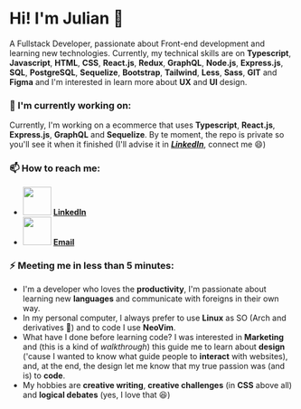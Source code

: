 # Hi! I'm Julian 👋
A Fullstack Developer, passionate about Front-end development and learning new technologies.
Currently, my technical skills are on __Typescript__, __Javascript__, __HTML__, __CSS__, __React.js__, __Redux__, __GraphQL__, __Node.js__, __Express.js__, __SQL__, __PostgreSQL__, __Sequelize__, __Bootstrap__, __Tailwind__, __Less__, __Sass__, __GIT__ and __Figma__ and I'm interested in learn more about __UX__ and __UI__ design.
 
### 🔭 I'm currently working on:
Currently, I'm working on a ecommerce that uses __Typescript__, __React.js__, __Express.js__, __GraphQL__ and __Sequelize__.
By te moment, the repo is private so you'll see it when it finished (I'll advise it in [___LinkedIn___](https://www.linkedin.com/in/julignacio/), connect me 😄)

### 📫 How to reach me:
- <img src="https://content.linkedin.com/content/dam/me/business/en-us/amp/brand-site/v2/bg/LI-Bug.svg.original.svg" href="https://www.linkedin.com/in/julignacio/" width="50"> [__LinkedIn__](https://www.linkedin.com/in/julignacio/)
- <img src="https://upload.wikimedia.org/wikipedia/commons/thumb/7/7e/Gmail_icon_%282020%29.svg/1200px-Gmail_icon_%282020%29.svg.png" href="mailto:ignaciojulianramirez@gmail.com" width="50"> [__Email__](mailto:ignaciojulianramirez@gmail.com)

### ⚡ Meeting me in less than 5 minutes:
- I'm a developer who loves the __productivity__, I'm passionate about learning new __languages__ and communicate with foreigns in their own way.
- In my personal computer, I always prefer to use __Linux__ as SO (Arch and derivatives 🐧) and to code I use __NeoVim__.
- What have I done before learning code? I was interested in __Marketing__ and (this is a kind of _walkthrough_) this guide me to learn about __design__ ('cause I wanted to know what guide people to __interact__ with websites), and, at the end, the design let me know that my true passion was (and is) to __code__.
- My hobbies are __creative writing__, __creative challenges__ (in __CSS__ above all) and __logical debates__ (yes, I love that 😆)
